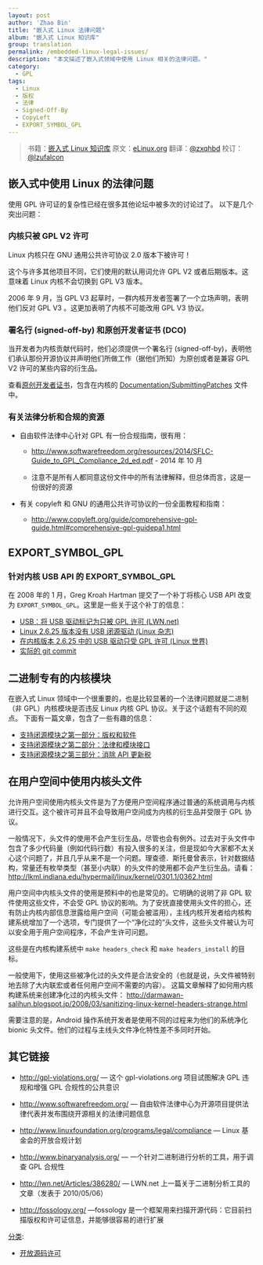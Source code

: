 ```yaml
---
layout: post
author: 'Zhao Bin'
title: "嵌入式 Linux 法律问题"
album: "嵌入式 Linux 知识库"
group: translation
permalink: /embedded-linux-legal-issues/
description: "本文描述了嵌入式领域中使用 Linux 相关的法律问题。"
category:
  - GPL
tags:
  - Linux
  - 版权
  - 法律
  - Signed-Off-By
  - CopyLeft
  - EXPORT_SYMBOL_GPL
---
```


> 书籍：[嵌入式 Linux 知识库](http://tinylab.gitbooks.io/elinux)
> 原文：[eLinux.org](http://eLinux.org/Legal_Issues "http://eLinux.org/Legal_Issues")
> 翻译：[@zxqhbd](https://github.com/zxqhbd)
> 校订：[@lzufalcon](https://github.com/lzufalcon)

## 嵌入式中使用 Linux 的法律问题


使用 GPL 许可证的复杂性已经在很多其他论坛中被多次的讨论过了。
以下是几个突出问题：


### 内核只被 GPL V2 许可

Linux 内核只在 GNU 通用公共许可协议 2.0 版本下被许可！

这个与许多其他项目不同，它们使用的默认用词允许 GPL V2  或者后期版本。这意味着 Linux 内核不会切换到 GPL V3 版本。

2006 年 9 月，当 GPL V3 起草时，一群内核开发者签署了一个立场声明，表明他们反对 GPL V3 。这更加表明了内核不可能改用 GPL V3 协议。


### 署名行 (signed-off-by) 和原创开发者证书 (DCO)

当开发者为内核贡献代码时，他们必须提供一个署名行 (signed-off-by)，表明他们承认那份开源协议并声明他们所做工作（据他们所知）为原创或者是兼容 GPL V2 许可的某些内容的衍生品。

查看[原创开发者证书][1]，包含在内核的 [Documentation/SubmittingPatches][2] 文件中。

[1]:http://elinux.org/Developer_Certificate_Of_Origin "原创开发者证书"
[2]:http://git.kernel.org/cgit/linux/kernel/git/torvalds/linux.git/tree/Documentation/SubmittingPatches "SubmittingPatches"


### 有关法律分析和合规的资源

* 自由软件法律中心针对 GPL 有一份合规指南，很有用：
  + <http://www.softwarefreedom.org/resources/2014/SFLC-Guide_to_GPL_Compliance_2d_ed.pdf> - 2014 年 10 月

  + 注意不是所有人都同意这份文件中的所有法律解释，但总体而言，这是一份很好的资源

* 有关 copyleft 和 GNU 的通用公共许可协议的一份全面教程和指南：
   * <http://www.copyleft.org/guide/comprehensive-gpl-guide.html#comprehensive-gpl-guidepa1.html>


## EXPORT\_SYMBOL\_GPL


### 针对内核 USB API 的 EXPORT_SYMBOL_GPL

在 2008 年的 1 月，Greg Kroah Hartman 提交了一个补丁将核心 USB API 改变为 `EXPORT_SYMBOL_GPL`。这里是一些关于这个补丁的信息：

* [USB：将 USB 驱动标记为只被 GPL 许可 (LWN.net)][3]
* [Linux 2.6.25 版本没有 USB 闭源驱动 (Linux 杂志)][4]
* [在内核版本 2.6.25 中的 USB 驱动只受 GPL 许可 (Linux 世界)][5]
* [实际的 git commit][6]

[3]:http://lwn.net/Articles/266724/ "USB"
[4]:http://www.linux-magazine.com/Online/News/Linux-2.6.25-without-Closed-Source-USB-Drivers "Linux magazine"
[5]:http://www.networkworld.com/category/opensource-subnet/?q=taxonomy/term/24 "Linux world"
[6]:http://git.kernel.org/cgit/linux/kernel/git/torvalds/linux.git/commit/?id=782e70c6fc2290a0395850e8e02583b8b62264d8 "actual commit"

## 二进制专有的内核模块

在嵌入式 Linux 领域中一个很重要的，也是比较显著的一个法律问题就是二进制（非 GPL）内核模块是否违反 Linux 内核 GPL 协议。关于这个话题有不同的观点。
下面有一篇文章，包含了一些有趣的信息：

* [支持闭源模块之第一部分：版权和软件][7]
* [支持闭源模块之第二部分：法律和模块接口][8]
* [支持闭源模块之第三部分：消除 API 更新税][9]
  

[7]:http://www.networkworld.com/article/2301697/smb/encouraging-closed-source-modules-part-1--copyright-and-software.html "part 1"
[8]:http://www.networkworld.com/article/2301698/smb/encouraging-closed-source-modules-part-2--law-and-the-module-interface.html "part 2"
[9]:http://www.networkworld.com/article/2301701/smb/encouraging-closed-source-modules-part-3--elimating-the--api-update-tax-.html "part 3"

## 在用户空间中使用内核头文件

允许用户空间使用内核头文件是为了方便用户空间程序通过普通的系统调用与内核进行交互。这个被许可并且不会导致用户空间成为内核的衍生品并受限于 GPL 协议。

一般情况下，头文件的使用不会产生衍生品，尽管也会有例外。过去对于头文件中包含了多少代码量（例如代码行数）有投入很多的关注，但是现如今大家都不太关心这个问题了，并且几乎从来不是一个问题。理查德．斯托曼曾表示，针对数据结构，常量还有枚举类型（甚至小内联）的头文件的使用都不会产生衍生品。请看：
<http://lkml.indiana.edu/hypermail/linux/kernel/0301.1/0362.html>

用户空间中内核头文件的使用是预料中的也是常见的。它明确的说明了非 GPL 软件使用这些文件，不会受 GPL 协议的影响。为了安抚直接使用头文件的担心，还有防止内核内部信息泄露给用户空间（可能会被滥用），主线内核开发者给内核构建系统增加了一个选项，专门提供了一个“净化过的”头文件，这些头文件被认为可以安全用于用户空间程序，不会产生许可问题。

这些是在内核构建系统中 `make headers_check` 和 `make headers_install` 的目标。

一般使用下，使用这些被净化过的头文件是合法安全的（也就是说，头文件被特别地去除了大内联宏或者任何用户空间不需要的内容）。
这篇文章解释了如何用内核构建系统来创建净化过的内核头文件：
 <http://darmawan-salihun.blogspot.jp/2008/03/sanitizing-linux-kernel-headers-strange.html>

需要注意的是，Android 操作系统开发者是使用不同的过程来为他们的系统净化 bionic 头文件。他们的过程与主线头文件净化特性差不多同时开始。


## 其它链接

* <http://gpl-violations.org/>	— 这个 gpl-violations.org 项目试图解决 GPL  违规和增强 GPL 合规性的公共意识

* <http://www.softwarefreedom.org/> — 自由软件法律中心为开源项目提供法律代表并发布围绕开源相关的法律问题信息

* <http://www.linuxfoundation.org/programs/legal/compliance> — Linux   基金会的开放合规计划

* <http://www.binaryanalysis.org/> — 一个针对二进制进行分析的工具，用于调查 GPL 合规性

* <http://lwn.net/Articles/386280/> — LWN.net 上一篇关于二进制分析工具的文章（发表于 2010/05/06）

* <http://fossology.org/> —fossology 是一个框架用来扫描开源代码：它目前扫描版权和许可证信息，并能够很容易的进行扩展

[分类](http://eLinux.org/Special:Categories "Special:Categories"):

-   [开放源码许可](http://eLinux.org/Category:OpenSource_Licensing "Category:OpenSource Licensing")
